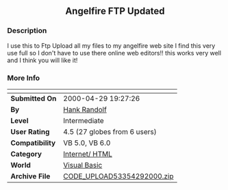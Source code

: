 ﻿<div align="center">

## Angelfire FTP    Updated


</div>

### Description

I use this to Ftp Upload all my files to my angelfire web site I find this very use full so I don't have to use there online web editors!! this works very well and I think you will like it!
 
### More Info
 


<span>             |<span>
---                |---
**Submitted On**   |2000-04-29 19:27:26
**By**             |[Hank Randolf](https://github.com/Planet-Source-Code/PSCIndex/blob/master/ByAuthor/hank-randolf.md)
**Level**          |Intermediate
**User Rating**    |4.5 (27 globes from 6 users)
**Compatibility**  |VB 5\.0, VB 6\.0
**Category**       |[Internet/ HTML](https://github.com/Planet-Source-Code/PSCIndex/blob/master/ByCategory/internet-html__1-34.md)
**World**          |[Visual Basic](https://github.com/Planet-Source-Code/PSCIndex/blob/master/ByWorld/visual-basic.md)
**Archive File**   |[CODE\_UPLOAD53354292000\.zip](https://github.com/Planet-Source-Code/hank-randolf-angelfire-ftp-updated__1-7688/archive/master.zip)








